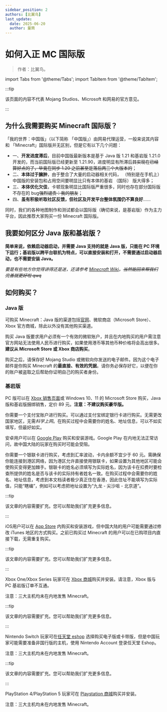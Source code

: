 ```yaml
---
sidebar_position: 2
authors: [比翼鸟]
last_update:
  date: 2025-06-20
  author: 量筒
---
```


# 如何入正 MC 国际版

> 作者：比翼鸟。

import Tabs from '@theme/Tabs';
import TabItem from '@theme/TabItem';

:::tip

该页面的内容不代表 Mojang Studios、Microsoft 和网易的官方意见。

:::

## 为什么我需要购买 Minecraft 国际版？

「我的世界：中国版」（以下简称 「中国版」）由网易代理运营，一般来说其内容和 「Minecraft」国际版并无区别，但是它有以下几个问题：

- 一、**开发进度滞后**，目前中国版最新版本是基于 Java 版 1.21 和基岩版 1.21.0 开发的，而当前国际版已经更新至 1.21.90，进度明显有所滞后~~其实现在已经算好点的了，毕竟在同步 1.20 之前甚至是落后两三个大版本的~~；
- 二、**本体过于臃肿**，由于整合了大量的启动器相关代码， （特别是在手机上）中国版的安装包和占用空间要明显比只有本体的基岩 （国际） 版大得多；
- 三、**本体优化欠佳**，卡顿现象明显比国际版严重很多，同时也存在部分国际版不存在的 bug~~强烈谴责：我的朋友~~；
- 四、**虽有积极听取社区反馈，但社区及开发平台整体氛围仍不算良好**……

同时，我们的各种地图制作和测试都会以国际版（确切来说，是基岩版）作为主力平台，因此推荐大家购买一份 Minecraft 国际版。

## 我要如何区分 Java 版和基岩版？

**简单来说，依赖启动器启动，并需要 Java 支持的就是 Java 版，只能在 PC 环境下运行；基岩版以跨平台联机为特点，可以直接安装和打开，不需要通过启动器启动，也不需要安装 Java。**

*要是有些地方你觉得讲得还是迷，还请参考 [Minecraft Wiki](https://zh.minecraft.wiki/)。~~当然能回来帮我们完善就更好啦 qwq~~*

## 如何购买？

### Java 版

可购买 Minecraft：Java 版的渠道包括[官网](Https://www.minecraft.net)、微软商店（Microsoft Store）、Xbox 官方商城，除此以外没有其他购买渠道。

购买 Java 版要求用户必须有一个有效的微软账户，并且在内地购买的用户需注意官方网站无法使用人民币进行购买，如果使用港币等其他币种价格将会高出很多。**建议从 Microsoft Store 或 Xbox 商店购买**。

购买之后，请保存好 Mojang Studio 或微软向你发送的电子邮件。因为这个电子邮件是你购买 Minecraft 的**最直接、有效的凭据**。请你务必保存好它，以便在你的账户被盗取之后帮助你证明自己的购买者身份。

### 基岩版

<Tabs>
<TabItem value="pc" label="PC" default>

PC 版可以在 [Xbox 销售页面](https://www.xbox.com/zh-CN/games/store/minecraft-java-bedrock-edition-for-pc/9NXP44L49SHJ/0010)或 Windows 10、11 的 Microsoft Store 购买，Java 版和基岩版捆绑销售，定价 89 元。**注意：不建议购买豪华版。**

你需要一个支付宝账户进行购买。可以通过支付宝绑定银行卡进行购买。无需更改国家地区，无需*科学上网*。在购买过程中会需要你的姓名、地址信息，可以不如实填写，但最好如实。

</TabItem>
<TabItem value="android" label="安卓">

安卓用户可以在 [Google Play](https://play.google.com/store/apps/details?id=com.mojang.minecraftpe&hl) 购买和安装游戏。Google Play 在内地无法正常访问，故中国大陆的玩家在购买时可能会受阻。

你需要一个银联卡进行购买，考虑到汇率波动，卡内余额不宜少于 60 元。需确保你能连接到港区网络，因为港区允许直接使用银联卡，如果设置为其他地区可能会使购买变得更加棘手。银联卡的姓名必须填写为实际姓名，因为该卡在扣费时要检查所提供的姓名是否与该卡的实际持有者姓名一致。在购买过程中会需要你的姓名、地址信息，考虑到本文档读者极少真正住在香港，因此住址不能填写为实际值，只能“瞎编”，例如可以考虑把地址设置为“九龙 - 尖沙咀 - 北京道”。

</TabItem>
<TabItem value="ios" label="iOS">

:::tip

该文章的内容需要扩充。您可以帮助我们扩充更多信息。

:::

iOS用户可以在 [App Store](https://apps.apple.com/app/minecraft/id479516143) 内购买和安装游戏，但中国大陆的用户可能需要通过修改 iTunes 地区的方式购买。之前已购买过 Minecraft 的用户可以在已购项目内直接下载，无需重复购买。

</TabItem>
<TabItem value="xbox" label="Xbox">

:::tip

该文章的内容需要扩充。您可以帮助我们扩充更多信息。

:::

Xbox One/Xbox Series 玩家可在 [Xbox 商城](https://www.xbox.com/games/store/minecraft/9nblggh537bl?rtc=1)购买并安装。请注意，Xbox 版与 PC 基岩版订单不互通。

注意：三大主机均未在内地发售 Minecraft。

</TabItem>
<TabItem value="switch" label="Switch">

:::tip

该文章的内容需要扩充。您可以帮助我们扩充更多信息。

:::

Nintendo Switch 玩家可在[任天堂 eshop](https://www.nintendo.com/store/products/minecraft-switch/) 选择购买电子版或卡带版，但是中国玩家可能需要准备非国行版的主机，使用 Nintendo Account 登录任天堂 Eshop。

注意：三大主机均未在内地发售 Minecraft。

</TabItem>
<TabItem value="playstation" label="Play Station">

:::tip

该文章的内容需要扩充。您可以帮助我们扩充更多信息。

:::

PlayStation 4/PlayStation 5 玩家可在 [Playstation 商城](https://playstation.com/games/minecraft)购买并安装。

注意：三大主机均未在内地发售 Minecraft。

</TabItem>
</Tabs>
